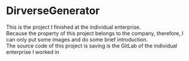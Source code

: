 # DirverseGenerator
This is the project I finished at the individual enterprise.  
Because the property of this project belongs to the company, therefore, I can only put some images and do some brief introduction.  
The source code of this project is saving is the GitLab of the individual enterprise I worked in  
